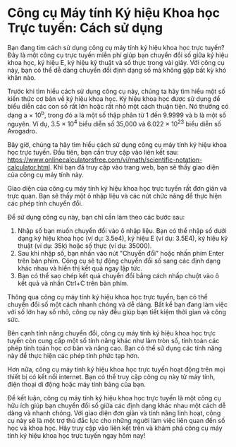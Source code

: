 Công cụ Máy tính Ký hiệu Khoa học Trực tuyến: Cách sử dụng
==========================================================

Bạn đang tìm cách sử dụng công cụ máy tính ký hiệu khoa học trực tuyến? Đây là một công cụ trực tuyến miễn phí giúp bạn chuyển đổi số giữa ký hiệu khoa học, ký hiệu E, ký hiệu kỹ thuật và số thực trong vài giây. Với công cụ này, bạn có thể dễ dàng chuyển đổi định dạng số mà không gặp bất kỳ khó khăn nào.

Trước khi tìm hiểu cách sử dụng công cụ này, chúng ta hãy tìm hiểu một số kiến thức cơ bản về ký hiệu khoa học. Ký hiệu khoa học được sử dụng để biểu diễn các con số rất lớn hoặc rất nhỏ một cách thuận tiện. Nó thường có dạng a × 10<sup>b</sup>, trong đó a là một số thập phân từ 1 đến 9.9999 và b là một số nguyên. Ví dụ, 3.5 × 10<sup>4</sup> biểu diễn số 35,000 và 6.022 × 10<sup>23</sup> biểu diễn số Avogadro.

Bây giờ, chúng ta hãy tìm hiểu cách sử dụng công cụ máy tính ký hiệu khoa học trực tuyến. Đầu tiên, bạn cần truy cập vào liên kết sau: <https://www.onlinecalculatorsfree.com/vi/math/scientific-notation-calculator.html>. Khi bạn đã truy cập vào trang web, bạn sẽ thấy giao diện của công cụ máy tính này.

Giao diện của công cụ máy tính ký hiệu khoa học trực tuyến rất đơn giản và trực quan. Bạn sẽ thấy một ô nhập liệu và các nút chức năng để thực hiện các phép tính chuyển đổi.

Để sử dụng công cụ này, bạn chỉ cần làm theo các bước sau:

1. Nhập số bạn muốn chuyển đổi vào ô nhập liệu. Bạn có thể nhập số dưới dạng ký hiệu khoa học (ví dụ: 3.5e4), ký hiệu E (ví dụ: 3.5E4), ký hiệu kỹ thuật (ví dụ: 35k) hoặc số thực (ví dụ: 35000).
2. Sau khi nhập số, bạn nhấn vào nút "Chuyển đổi" hoặc nhấn phím Enter trên bàn phím. Công cụ sẽ tự động chuyển đổi số sang các định dạng khác nhau và hiển thị kết quả ngay lập tức.
3. Bạn có thể sao chép kết quả chuyển đổi bằng cách nhấp chuột vào ô kết quả và nhấn Ctrl+C trên bàn phím.

Thông qua công cụ máy tính ký hiệu khoa học trực tuyến, bạn có thể chuyển đổi số một cách nhanh chóng và dễ dàng. Bất kể bạn đang làm việc với số lớn hay số nhỏ, công cụ này đều giúp bạn tiết kiệm thời gian và công sức.

Bên cạnh tính năng chuyển đổi, công cụ máy tính ký hiệu khoa học trực tuyến còn cung cấp một số tính năng khác như làm tròn số, tính toán các phép tính toán học cơ bản và nâng cao. Bạn có thể sử dụng các tính năng này để thực hiện các phép tính phức tạp hơn.

Hơn nữa, công cụ máy tính ký hiệu khoa học trực tuyến hoạt động trên mọi thiết bị có kết nối internet. Bạn có thể truy cập công cụ này từ máy tính, điện thoại di động hoặc máy tính bảng của bạn.

Để kết luận, công cụ máy tính ký hiệu khoa học trực tuyến là một công cụ hữu ích giúp bạn chuyển đổi số giữa các định dạng khác nhau một cách dễ dàng và nhanh chóng. Với giao diện đơn giản và tính năng linh hoạt, công cụ này sẽ là một trợ thủ đắc lực cho những người làm việc liên quan đến số học và khoa học. Hãy truy cập vào liên kết trên và khám phá công cụ máy tính ký hiệu khoa học trực tuyến ngay hôm nay!
